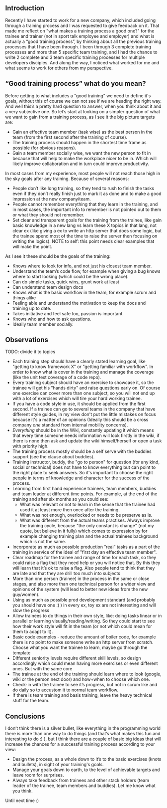 Introduction
------------
Recently I have started to work for a new company, which included going through a training process and I was requested to give feedback on it. That made me reflect on "what makes a training process a good one?" for the trainee and trainer (not in sport talk employee and employer) and what is actually a “good training process”, by thinking about all the previous training processes that I have been through.
I been through 3 complete training processes and more than 5 specific team training, and I had the chance to write 2 complete and 3 team specific training processes for multiple developers disciples. And along the way, I noticed what worked for me and what seems to work for others from my perspective.

“Good training process” what do you mean?
-----------------------------------------
Before getting to what includes a "good training" we need to define it's goals, without this of course we can not see if we are heading the right way.
And well this’s a pretty hard question to answer, when you think about it and a very subjective one. So let’s start at looking on a simpler question of what we want to gain from a training process, as I see it the big picture targets are:
* Gain an effective team member (task wise) as the best person in the team (from the first second after the training of course).
* The training process should happen in the shortest time frame as possible (for obvious reasons).
* Gain a team member socially wise, we want the new person to fit in because that will help to make the workplace nicer to be in. Which will likely improve collaboration and in turn could improve productivity.

In most cases from my experience, most people will not reach those high in the sky goals after any training. Because of several reasons:
* People don’t like long training, so they tend to rush to finish the tasks even if they don’t really finish just to mark it as done and to make a good impression at the new company/team.
* People cannot remember everything that they learn in the training, and in most cases, the important info to remember is not pointed out to them or what they should not remember.
* Set clear and transparent goals for the training from the trainee, like gain basic knowledge in a new lang vs learn these X topics in that lang, not clear ex (like giving a ex to write an http server that does some logic, but the trainee spend most of the time to raise the server then focusing on writing the logics). NOTE to self: this point needs clear examples that will make the point.

As I see it these should be the goals of the training:
* Knows where to look for info, and not just his closest team member.
* Understand the team’s code flow, for example when giving a bug knows where to start looking (which could be the wrong place).
* Can do simple tasks, quick wins, grunt work at least
* Can understand team design docs
* Knows what is the basic workflow in the team, for example scrum and things alike
* Feeling able and understand the motivation to keep the docs and training up to date.
* Takes initiative and feel safe too, passion is important
* Knows who and how to ask questions.
* Ideally team member socially.

Observations
------------
TODO: divide it to topics
* Each training step should have a clearly stated learning goal, like "getting to know framework X" or "getting familiar with workflow". In order to know what is cover in the training and manage the coverage (like the unit test coverage of a code repo).
* Every training subject should have an exercise to showcase it, so the trainee will get his "hands dirty" and raise questions early on. Of course one exercise can cover more than one subject, so you will not end up with a lot of exercises which will tire your hard working trainee.
* If you have a code style in use, it should be applied from the first second. If a trainee can go to several teams in the company that have different style guides, in my view don't put the little mistakes on focus because it's a matter of an opinions (Ideally this should be a cross company *one* standard from internal mobility concerns).
* *Everything* should be in the Wiki, constantly updating it which means that every time someone needs information will look firstly in the wiki, if there is none then ask and update the wiki himself/herself or open a task with priority high.
* The training process mostly should be a self serve with the buddies support (see the clause about buddies).
* Training instructor, buddy, the "go to person" for question (for any kind, social or technical) does not have to know everything but can point to the right place to seek answers. So it's important to choose the right people in terms of knowledge and character for the success of the process.
* Learning from first hand experience trainees, team members, buddies and team leader at different time points. For example, at the end of the training and after six months so you could see:
  * What was relevant or not to learn in the sense that the trainee had used it at least more then once after the training.
  * What was not enough, overlocked or needs to be preserve as is.
  * What was different from the actual teams practises.
  Always improve the training cycle, because "the only constant is change" (not my quote, but believe in it fully) which comes to expression by for example changing training plan and the actual trainees background which is not the same.
* Incorporate as much as possible production “real” tasks as a part of the training in service of the ideal of "first day an effective team member".
* Clear roadmap for the trainee and range of time for each task, so they could raise a flag that they need help or you will notice that. By this they will learn that it’s ok to raise a flag. Also people tend to think that they are late and that they are drill too much into subjects
* More than one person (trainee) in the process in the same or close stages, and also more than one technical person for a wider view and opinions of the system (will lead to better new ideas from the new guy/women).
* Using as much as possible prod development standard (and probably you should have one :) ) in every ex, toy ex are not interesting and will slow the progress
* Allow trainees to do things in their own style, like: doing tasks linear or in parallel or learning visually/reading/writing. So they could start to see how their work style will fit in the team (or not which could mean for them to adapt to it).
* Basic code examples - reduce the amount of boiler code, for example there is no point to make someone write an http server from scratch. Choose what you want the trainee to learn, maybe go through the template
* Different seniority levels require different skill levels, so design accordingly which could mean having more exercises or even different ones. But with the same core
* The trainee at the end of the training should learn where to look (google, wiki or the person next door) and how+when to choose which one.
* Check-in with the trainee to see it’s progress, but not in scrum like and do daily so to accustom it to normal team workflow.
* If there is team training and basis training, leave the heavy technical stuff for the team.

Conclusions
-----------
I don’t think there is a silver bullet, like everything in the programming world there is more than one way to do things (and that’s what makes this fun and interesting to do :) ), but I think there are a couple of basic big ideas that will increase the chances for a successful training process according to your view:
* Design the process, as a whole down to it’s to the basic exercises (knots and bullets), in sight of your training's goals.
* Manage your goals down to earth, to the level of achievable targets and leave room for surprises.
* Always take feedback from trainees and other stack holders (team leader of the trainee, team members and buddies).
Let me know what you think.

Until next time :)
